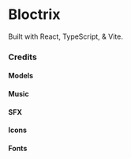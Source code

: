 # Bloctrix

Built with React, TypeScript, & Vite.

### Credits
#### Models
#### Music
#### SFX
#### Icons
#### Fonts
